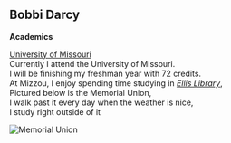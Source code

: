 ## Bobbi Darcy

**Academics**


[University of Missouri](https://missouri.edu)   
Currently I attend the University of Missouri.  
I will be finishing my freshman year with 72 credits.  
At Mizzou, I enjoy spending time studying in [_Ellis Library_](https://en.wikipedia.org/wiki/Ellis_Library),   
Pictured below is the Memorial Union,  
I walk past it every day when the weather is nice,  
I study right outside of it


![Memorial Union](https://upload.wikimedia.org/wikipedia/commons/thumb/7/72/University_of_Missouri_-_Memorial_Union.jpg/300px-University_of_Missouri_-_Memorial_Union.jpg)

